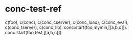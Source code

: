 conc-test-ref
=============

c(foo), c(conc), c(conc_cserver), c(conc_load), c(conc_eval), c(conc_tserver), c(conc_lib).
conc:start(foo,mymin,[[a,b,c]]).
conc:start(foo,test,[[a,b,c]]).
